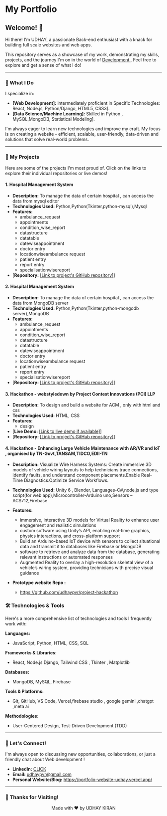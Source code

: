 # My Portfolio

## Welcome! 👋

Hi there! I'm UDHAY, a passionate Back-end enthusiast with a knack for building full scale websites and web apps.

This repository serves as a showcase of my work, demonstrating my skills, projects, and the journey I'm on in the world of <u> Development </u> . Feel free to explore and get a sense of what I do!

---

### 🚀 What I Do

I specialize in:

* **[Web Development]:** intermediately proficient in Specific Technologies: React, Node.js, Python/Django, HTML5, CSS3].
* **[Data Science/Machine Learning]:** Skilled in  Python , MySQL,MongoDB, Statistical Modeling].


I'm always eager to learn new technologies and improve my craft. My focus is on creating a website - efficient, scalable, user-friendly, data-driven and solutions that solve real-world problems.

---

### 🎯 My Projects

Here are some of the projects I'm most proud of. Click on the links to explore their individual repositories or live demos!

#### 1. Hospital Management System
* **Description:** To manage the data of certain hospital , can access the data from mysql editor
* **Technologies Used:** Python,Python(Tkinter,python-mysql),Mysql
* **Features:**
    * ambulance_request
    * appointments
    * condition_wise_report
    * datastructure
    * datatable
    * datewiseappointment
    * doctor entry
    * locationwiseambulance request
    * patient entry
    * report entry
    * specialisationwisereport
* [**Repository:** [\[Link to project's GitHub repository\]](https://github.com/udhaypvr/hospital-management-system-mysql)]

#### 2. Hospital Management System
* **Description:** To manage the data of certain hospital , can access the data from MongoDB server
* **Technologies Used:** Python,Python(Tkinter,python-mongodb server),MongoDB
* **Features:**
    * ambulance_request
    * appointments
    * condition_wise_report
    * datastructure
    * datatable
    * datewiseappointment
    * doctor entry
    * locationwiseambulance request
    * patient entry
    * report entry
    * specialisationwisereport
* [**Repository:** [\[Link to project's GitHub repository\]](https://github.com/udhaypvr/hospital-management-system-mongodb)]

#### 3. Hackathon - webstyledown by Project Contest Innovations (PCI) LLP
* **Description:** To design and build a website for ACM , only with html and css
* **Technologies Used:**  HTML, CSS
* **Features:**
    * design
* [**Live Demo:** [\[Link to live demo if available\]](https://udhaypvr.github.io/webstyledown/)]
* [**Repository:** [\[Link to project's GitHub repository\]](https://github.com/udhaypvr/webstyledown/)]

#### 4. Hackathon - Enhancing Large Vehicle Maintenance with AR/VR and IoT , organised by TN-Govt,TANSAM,TIDCO,EDII-TN
* **Description:** Visualize Wire Harness Systems: Create immersive 3D models of vehicle wiring layouts to help technicians trace connections, identify faults, and understand component placements.Enable Real-Time Diagnostics.Optimize Service Workflows.
* **Technologies Used:**  Unity 6 , Blender, Languages-C#,node.js and type script(for web app),Microcontroller-Arduino uno,Sensors – ACS712,Firebase

* **Features:**
    * immersive, interactive 3D models for Virtual Reality to enhance user engagement and realistic simulations
    * custom software using Unity’s API, enabling real-time graphics, physics interactions, and cross-platform support
    * Build an Arduino-based IoT device with sensors to collect situational data and transmit it to databases like Firebase or MongoDB
    * software to retrieve and analyze data from the database, generating relevant instructions or automated responses
    * Augmented Reality to overlay a high-resolution skeletal view of a vehicle’s wiring system, providing technicians with precise visual guidance


* **Prototype website Repo :** 
    * https://github.com/udhaypvr/project-hackathon

### 🛠️ Technologies & Tools

Here's a more comprehensive list of technologies and tools I frequently work with:

**Languages:**
* JavaScript, Python,  HTML, CSS, SQL

**Frameworks & Libraries:**
* React,  Node.js Django, Tailwind CSS , Tkinter , Matplotlib

**Databases:**
* MongoDB, MySQL, Firebase

**Tools & Platforms:**
* Git, GitHub, VS Code, Vercel,firebase studio , google gemini ,chatgpt ,meta ai  

**Methodologies:**
*  User-Centered Design, Test-Driven Development (TDD)

---

### 💬 Let's Connect!

I'm always open to discussing new opportunities, collaborations, or just a friendly chat about Web development !

* **LinkedIn:** [CLICK](https://www.linkedin.com/in/udhay-kiran-p-v-r-981959341/)
* **Email:** udhaypvr@gmail.com
* **Personal Website/Blog:** https://portfolio-website-udhay.vercel.app/

---

### 🙏 Thanks for Visiting!

<div align="center">
  Made with ❤️ by UDHAY KIRAN
</div>
